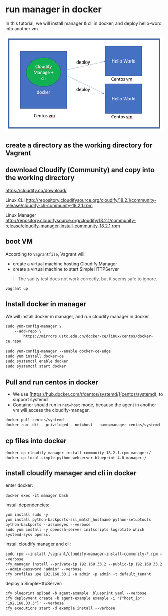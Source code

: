 # run manager in docker

In this tutorial, we will install manager & cli in docker, and deploy hello-word into another vm.

![cloudify in docker](./cloudify-in-docker.png)

## create a directory as the working directory for Vagrant

## download Cloudify (Community) and copy into the working directory

https://cloudify.co/download/

Linux CLI http://repository.cloudifysource.org/cloudify/18.2.1/community-release/cloudify-cli-community-18.2.1.rpm

Linux Manager http://repository.cloudifysource.org/cloudify/18.2.1/community-release/cloudify-manager-install-community-18.2.1.rpm


## boot VM

According to `Vagrantfile`, Vagrant will:

* create a virtual machine hosting Cloudify Manager
* create a virtual machine to start SimpleHTTPServer

> The sanity test does not work correctly, but it seems safe to ignore.

``` bash
vagrant up
```

## Install docker in manager

We will install docker in manager, and run cloudify manager in docker

```
sudo yum-config-manager \
    --add-repo \
        https://mirrors.ustc.edu.cn/docker-ce/linux/centos/docker-ce.repo

sudo yum-config-manager --enable docker-ce-edge
sudo yum install docker-ce
sudo systemctl enable docker
sudo systemctl start docker
```

## Pull and run centos in docker

- We use [https://hub.docker.com/r/centos/systemd/](centos/systemd), to support systemd
- Container should run in `net=host` mode, because the agent in another vm will access the cloudify-manager.

```
docker pull centos/systemd
docker run -dit --privileged --net=host --name=manager centos/systemd
```

## cp files into docker

```
docker cp cloudify-manager-install-community-18.2.1.rpm manager:/
docker cp local-simple-python-webserver-blueprint-4.0 manager:/
```

## install cloudify manager and cli in docker

enter docker:
```
docker exec -it manager bash
```

install dependencies:
```
yum install sudo -y
yum install python-backports-ssl_match_hostname python-setuptools python-backports --assumeyes --verbose
sudo yum install -y openssh-server initscripts logrotate which systemd-sysv openssl
```

install cloudify manager and cli:

```
sudo rpm --install /vagrant/cloudify-manager-install-community-*.rpm --verbose
cfy_manager install --private-ip 192.168.33.2 --public-ip 192.168.33.2 --admin-password "admin" --verbose
cfy profiles use 192.168.33.2 -u admin -p admin -t default_tenant
```

deploy a SimpleHttpServer:
```
cfy blueprint upload -b agent-example  blueprint.yaml --verbose
cfy deployment create -b agent-example example -i '{"host_ip": "192.168.33.3"}' --verbose
cfy executions start -d example install --verbose
```
